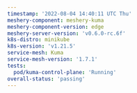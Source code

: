```yaml
---
timestamp: '2022-08-04 14:40:11 UTC Thu'
meshery-component: meshery-kuma
meshery-component-version: edge
meshery-server-version: 'v0.6.0-rc.6f'
k8s-distro: minikube
k8s-version: 'v1.21.5'
service-mesh: Kuma
service-mesh-version: '1.7.1'
tests:
  pod/kuma-control-plane: 'Running'
overall-status: 'passing'
---
```

